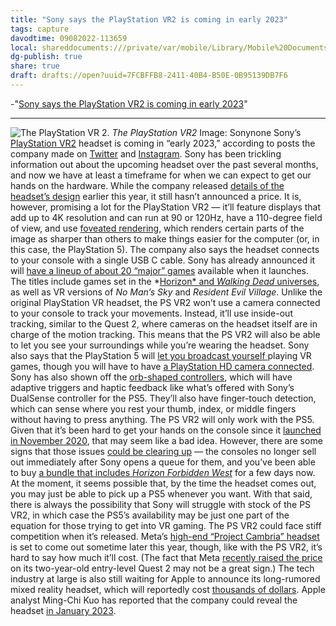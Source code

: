 ```yaml
---
title: "Sony says the PlayStation VR2 is coming in early 2023"
tags: capture
davodtime: 09082022-113659
local: shareddocuments:///private/var/mobile/Library/Mobile%20Documents/iCloud~md~obsidian/Documents/OBSHIDDIAN/drafts/7FCBFFB8-2411-40B4-B50E-0B95139DB7F6.md
dg-publish: true
share: true
draft: drafts://open?uuid=7FCBFFB8-2411-40B4-B50E-0B95139DB7F6
---
```

-"[Sony says the PlayStation VR2 is coming in early 2023](https://www.theverge.com/2022/8/22/23317342/sony-playstation-ps-vr2-release-date-early-2023)"

---
![The PlayStation VR 2.](https://cdn.vox-cdn.com/thumbor/IHFgn0DHwKXdpgI87Bkoj6cQ*dQ=/0x0:1080x1080/1200x800/filters:focal\(449x329:621x501\)/cdn.vox-cdn.com/uploads/chorus*image/image/71272478/FazBkAQXEAUm7ay.0.jpeg) *The PlayStation VR2* Image: Sonynone
Sony’s [PlayStation VR2](https://www.theverge.com/2022/1/4/22867813/playstation-vr2-name-confirmed-horizon-call-of-the-mountain) headset is coming in “early 2023,” according to posts the company made on [Twitter](https://twitter.com/PlayStation*jp/status/1561837739477446656) and [Instagram](https://www.instagram.com/p/Chk-esavBOG). Sony has been trickling information out about the upcoming headset over the past several months, and now we have at least a timeframe for when we can expect to get our hands on the hardware. 
While the company released [details of the headset’s design](https://www.theverge.com/2022/2/22/21437559/sony-playstation-vr2-psvr-announcement-design-reveal) earlier this year, it still hasn’t announced a price. It is, however, promising a lot for the PlayStation VR2 — it’ll feature displays that add up to 4K resolution and can run at 90 or 120Hz, have a 110-degree field of view, and use [foveated rendering](https://www.theverge.com/2016/7/22/12260430/nvidia-foveated-rendering-vr-graphics-smi-eye-tracking-siggraph), which renders certain parts of the image as sharper than others to make things easier for the computer (or, in this case, the PlayStation 5). The company also says the headset connects to your console with a single USB C cable.
Sony has already announced it will [have a lineup of about 20 “major” games](https://www.theverge.com/2022/5/26/23142583/playstation-vr2-20-launch-games-sony-virtual-reality-headset) available when it launches. The titles include games set in the *[Horizon* and *Walking Dead* universes](https://www.theverge.com/2022/6/2/23152445/horizon-resident-evil-village-4-no-mans-sky-playstation-vr2-psvr2-trailers), as well as VR versions of *No Man’s Sky* and *Resident Evil Village*.
Unlike the original PlayStation VR headset, the PS VR2 won’t use a camera connected to your console to track your movements. Instead, it’ll use inside-out tracking, similar to the Quest 2, where cameras on the headset itself are in charge of the motion tracking. This means that the PS VR2 will also be able to let you see your surroundings while you’re wearing the headset. Sony also says that the PlayStation 5 will [let you broadcast yourself ](https://www.theverge.com/2022/7/26/23278851/playstation-vr2-see-through-view-broadcast-cinematic-mode-features)playing VR games, though you will have to have [a PlayStation HD camera connected](https://www.playstation.com/en-us/accessories/hd-camera/).
Sony has also shown off the [orb-shaped controllers](https://www.theverge.com/2021/3/18/22337700/sony-new-ps5-playstation-5-vr-controllers-features), which will have adaptive triggers and haptic feedback like what’s offered with Sony’s DualSense controller for the PS5. They’ll also have finger-touch detection, which can sense where you rest your thumb, index, or middle fingers without having to press anything. 
The PS VR2 will only work with the PS5. Given that it’s been hard to get your hands on the console since it [launched in November 2020](https://www.theverge.com/2020/9/16/21277234/ps5-playstation-5-price-release-date-sony), that may seem like a bad idea. However, there are some signs that those issues [could be clearing up](https://www.theverge.com/2022/8/19/23312949/ps5-console-restock-playstation-5) — the consoles no longer sell out immediately after Sony opens a queue for them, and you’ve been able to buy [a bundle that includes *Horizon Forbidden West*](https://direct.playstation.com/en-us/consoles/console/playstation5-console-horizon-forbidden-west-bundle.1000032115) for a few days now. At the moment, it seems possible that, by the time the headset comes out, you may just be able to pick up a PS5 whenever you want. With that said, there is always the possibility that Sony will struggle with stock of the PS VR2, in which case the PS5’s availability may be just one part of the equation for those trying to get into VR gaming.
The PS VR2 could face stiff competition when it’s released. Meta’s [high-end “Project Cambria” headset](https://www.theverge.com/2022/5/12/23068536/meta-project-cambria-vr-ar-demo-mark-zuckerberg) is set to come out sometime later this year, though, like with the PS VR2, it’s hard to say how much it’ll cost. (The fact that Meta [recently raised the price](https://www.theverge.com/2022/7/26/23279272/meta-quest-2-occulus-100-price-increase) on its two-year-old entry-level Quest 2 may not be a great sign.)
The tech industry at large is also still waiting for Apple to announce its long-rumored mixed reality headset, which will reportedly cost [thousands of dollars](https://www.theverge.com/2021/2/4/22266190/apple-vr-headset-ar-glasses-8k-displays-cameras-hand-tracking-details-report). Apple analyst Ming-Chi Kuo has reported that the company could reveal the headset [in January 2023](https://medium.com/@mingchikuo/new-growth-focus-of-vr-headset-industry-in-post-meta-era-metas-competitors-chinese-market-and-491c7537e20b).